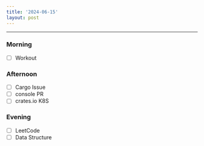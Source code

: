 ```yaml
---
title: '2024-06-15'
layout: post
---
```


---

### Morning

- [ ] Workout

### Afternoon

- [ ] Cargo Issue
- [ ] console PR
- [ ] crates.io K8S

### Evening

- [ ] LeetCode
- [ ] Data Structure
